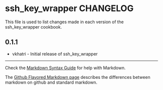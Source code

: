 ssh_key_wrapper CHANGELOG
=========================

This file is used to list changes made in each version of the ssh_key_wrapper cookbook.

0.1.1
-----
- vkhatri - Initial release of ssh_key_wrapper

- - -
Check the [Markdown Syntax Guide](http://daringfireball.net/projects/markdown/syntax) for help with Markdown.

The [Github Flavored Markdown page](http://github.github.com/github-flavored-markdown/) describes the differences between markdown on github and standard markdown.
